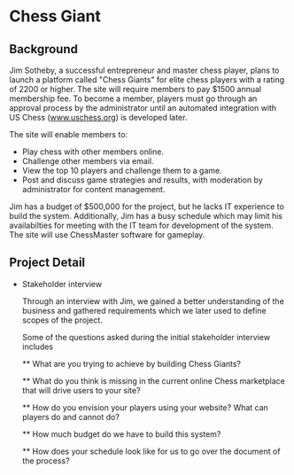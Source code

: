 # Chess Giant
## Background
Jim Sotheby, a successful entrepreneur and master chess player, plans to launch a platform called "Chess Giants" for elite chess players with a rating of 2200 or higher. The site will require members to pay $1500 annual membership fee. To become a member, players must go through an approval process by the administrator until an automated integration with US Chess (www.uschess.org) is developed later.

The site will enable members to:

* Play chess with other members online.
* Challenge other members via email.
* View the top 10 players and challenge them to a game.
* Post and discuss game strategies and results, with moderation by administrator for content management.

Jim has a budget of $500,000 for the project, but he lacks IT experience to build the system. Additionally, Jim has a busy schedule which may limit his availabilties for meeting with the IT team for development of the system. The site will use ChessMaster software for gameplay.

## Project Detail
* Stakeholder interview

  Through an interview with Jim, we gained a better understanding of the business and gathered requirements which we later used to define scopes of the project.

  Some of the questions asked during the initial stakeholder interview includes

  ** What are you trying to achieve by building Chess Giants?

  ** What do you think is missing in the current online Chess marketplace that will drive users to your site?

  ** How do you envision your players using your website? What can players do and cannot do?

  ** How much budget do we have to build this system?

  ** How does your schedule look like for us to go over the document of the process?
